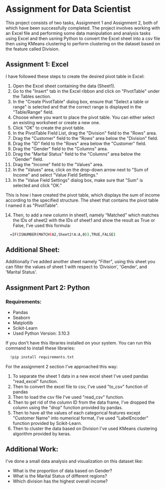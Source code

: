 
# Assignment for Data Scientist
This project consists of two tasks, Assignment 1 and Assignment 2, both of which have been successfully completed. The project involves working with an Excel file and performing some data manipulation and analysis tasks using Excel and then usning Python to convert the Excel sheet into a csv file then using KMeans clustering to perform clustering on the dataset based on the feature called Division.

## Assignment 1: Excel

I have followed these steps to create the desired pivot table in Excel:

1. Open the Excel sheet containing the data (Sheet1).
2. Go to the "Insert" tab in the Excel ribbon and click on "PivotTable" under the Tables section.
3. In the "Create PivotTable" dialog box, ensure that "Select a table or range" is selected and that the correct range is displayed in the "Table/Range" field.
4. Choose where you want to place the pivot table. You can either select an existing worksheet or create a new one.
5. Click "OK" to create the pivot table.
6. In the PivotTable Field List, drag the "Division" field to the "Rows" area.
7. Drag the "Customer" field to the "Rows" area below the "Division" field.
8. Drag the "ID" field to the "Rows" area below the "Customer" field.
9. Drag the "Gender" field to the "Columns" area.
10. Drag the "Marital Status" field to the "Columns" area below the "Gender" field.
11. Drag the "Income" field to the "Values" area.
12. In the "Values" area, click on the drop-down arrow next to "Sum of Income" and select "Value Field Settings."
13. In the "Value Field Settings" dialog box, make sure that "Sum" is selected and click "OK."

This is how i have created the pivot table, which displays the sum of income according to the specified structure. The sheet that contains the pivot table I named it as "PivotTable".

14. Then, to add a new column in sheet1, namely “Matched” which matches the IDs of sheet2 with the IDs of sheet1 and show the result as True or False, I've used this formula:

```bash
  =IF(ISNUMBER(MATCH(A2,Sheet2!A:A,0)),TRUE,FALSE)
```

## Additional Sheet:
Additionally I've added another sheet namely "Filter", using this sheet you can filter the values of sheet 1 with respect to 'Division', 'Gender', and 'Marital Status'.

## Assignment Part 2: Python
### Requirements:
- Pandas
- Seaborn
- Matplotlib
- Scikit-Learn
- Used Python Version: 3.10.3

If you don't have this libraries installed on your system. You can run this command to install these libraries:

```bash
  !pip install requirements.txt
```
For the assignment 2 section I've approached this way:

1. To separate the sheet 1 data in a new excel sheet I've used pandas "read_excel" function.
2. Then to convert the excel file to csv, I've used "to_csv" function of pandas
3. Then to load the csv file I've used "read_csv" function.
4. Then to get rid of the column ID from the data frame, I've dropped the column using the "drop" function provided by pandas.
5. Then to have all the values of each categorical features except "Customer Name" into numerical format, I've used "LabelEncoder" function provided by Scikit-Learn.
6. Then to cluster the data based on Division I've used KMeans clustering algorithm provided by keras.

## Additional Work:
I've done a small data analysis and visualization on this dataset like:
- What is the proportion of data based on Gender?
- What is the Marital Status of different regions?
- Which division has the highest overall income?





    
